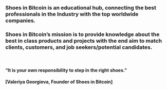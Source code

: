 ### Shoes in Bitcoin is an educational hub, connecting the best professionals in the Industry with the top worldwide companies.
### Shoes in Bitcoin’s mission is to provide knowledge about the best in class products and projects with the end aim to match clients, customers, and job seekers/potential candidates.
&nbsp;
#### “It is your own responsibility to step in the right shoes.”
#### [Valeriya Georgieva, Founder of Shoes in Bitcoin]



